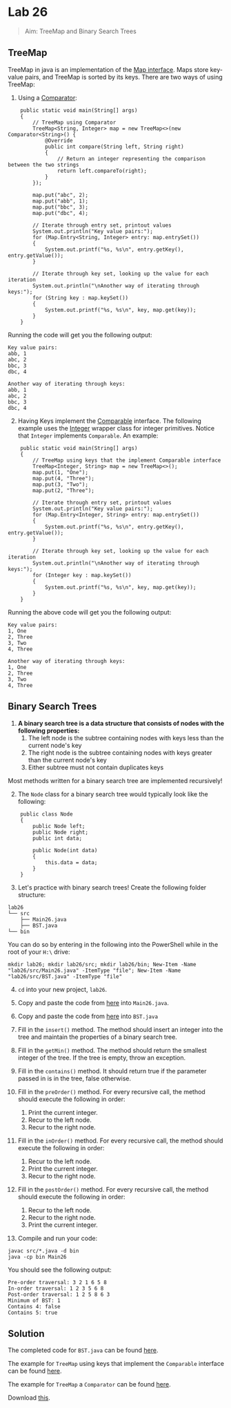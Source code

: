 # Lab 26

> Aim: TreeMap and Binary Search Trees

## TreeMap
TreeMap in java is an implementation of the [Map interface](https://docs.oracle.com/javase/8/docs/api/java/util/Map.html). Maps store key-value pairs, and TreeMap is sorted by its keys. There are two ways of using TreeMap:
1. Using a [Comparator](https://docs.oracle.com/javase/8/docs/api/java/util/Comparator.html):
```
    public static void main(String[] args)
    {
        // TreeMap using Comparator
        TreeMap<String, Integer> map = new TreeMap<>(new Comparator<String>() {
            @Override
            public int compare(String left, String right)
            {
                // Return an integer representing the comparison between the two strings
                return left.compareTo(right);
            }
        });

        map.put("abc", 2);
        map.put("abb", 1);
        map.put("bbc", 3);
        map.put("dbc", 4);
        
        // Iterate through entry set, printout values
        System.out.println("Key value pairs:");
        for (Map.Entry<String, Integer> entry: map.entrySet())
        {
            System.out.printf("%s, %s\n", entry.getKey(), entry.getValue());
        }

        // Iterate through key set, looking up the value for each iteration
        System.out.println("\nAnother way of iterating through keys:");
        for (String key : map.keySet())
        {
            System.out.printf("%s, %s\n", key, map.get(key));
        }
    }
```

Running the code will get you the following output:
```
Key value pairs:
abb, 1
abc, 2
bbc, 3
dbc, 4

Another way of iterating through keys:
abb, 1
abc, 2
bbc, 3
dbc, 4
```

2. Having Keys implement the [Comparable](https://docs.oracle.com/javase/8/docs/api/java/lang/Comparable.html) interface. The following example uses the [Integer](https://docs.oracle.com/javase/8/docs/api/java/lang/Integer.html) wrapper class for integer primitives. Notice that `Integer` implements `Comparable`. An example:
```
    public static void main(String[] args)
    {
        // TreeMap using keys that the implement Comparable interface
        TreeMap<Integer, String> map = new TreeMap<>();
        map.put(1, "One");
        map.put(4, "Three");
        map.put(3, "Two");
        map.put(2, "Three");
        
        // Iterate through entry set, printout values
        System.out.println("Key value pairs:");
        for (Map.Entry<Integer, String> entry: map.entrySet())
        {
            System.out.printf("%s, %s\n", entry.getKey(), entry.getValue());
        }

        // Iterate through key set, looking up the value for each iteration
        System.out.println("\nAnother way of iterating through keys:");
        for (Integer key : map.keySet())
        {
            System.out.printf("%s, %s\n", key, map.get(key));
        }
    }
```

Running the above code will get you the following output:
```
Key value pairs:
1, One
2, Three
3, Two
4, Three

Another way of iterating through keys:
1, One
2, Three
3, Two
4, Three
```

## Binary Search Trees
1. **A binary search tree is a data structure that consists of nodes with the following properties:**
    1. The left node is the subtree containing nodes with keys less than the current node's key
    2. The right node is the subtree containing nodes with keys greater than the current node's key
    3. Either subtree must not contain duplicates keys

Most methods written for a binary search tree are implemented recursively! 


2. The `Node` class for a binary search tree would typically look like the following:
```
    public class Node
    {
        public Node left;
        public Node right;
        public int data;

        public Node(int data)
        {
            this.data = data;
        } 
    }
```

3. Let's practice with binary search trees! Create the following folder structure:
```
lab26
└── src
    ├── Main26.java
    ├── BST.java
└── bin
```
You can do so by entering in the following into the PowerShell while in the root of your `H:\` drive:
```
mkdir lab26; mkdir lab26/src; mkdir lab26/bin; New-Item -Name "lab26/src/Main26.java" -ItemType "file"; New-Item -Name "lab26/src/BST.java" -ItemType "file"
```

4. `cd` into your new project, `lab26`.

5. Copy and paste the code from <a href="/Misc/TODO/lab26/Main26.java" target="_blank">here</a> into `Main26.java`.

6. Copy and paste the code from <a href="/Misc/TODO/lab26/BST.java" taBST="_blank">here</a> into `BST.java`

7. Fill in the `insert()` method. The method should insert an integer into the tree and maintain the properties of a binary search tree.

8. Fill in the `getMin()` method. The method should return the smallest integer of the tree. If the tree is empty, throw an exception.

9. Fill in the `contains()` method. It should return true if the parameter passed in is in the tree, false otherwise.

10. Fill in the `preOrder()` method. For every recursive call, the method should execute the following in order:
    1. Print the current integer.
    2. Recur to the left node.
    3. Recur to the right node.

11. Fill in the `inOrder()` method. For every recursive call, the method should execute the following in order:
    1. Recur to the left node.
    2. Print the current integer.
    3. Recur to the right node.

12. Fill in the `postOrder()` method. For every recursive call, the method should execute the following in order:
    1. Recur to the left node.
    2. Recur to the right node. 
    3. Print the current integer.

13. Compile and run your code:
```
javac src/*.java -d bin
java -cp bin Main26
```

You should see the following output:
```
Pre-order traversal: 3 2 1 6 5 8
In-order traversal: 1 2 3 5 6 8
Post-order traversal: 1 2 5 8 6 3
Minimum of BST: 1
Contains 4: false
Contains 5: true
```

## Solution
The completed code for `BST.java` can be found <a href="/Misc/Solutions/Lab26/BST.java" target="_blank">here</a>.

The example for `TreeMap` using keys that implement the `Comparable` interface can be found <a href="/Misc/Solutions/Lab26/TreeMapExample1.java" target="_blank">here</a>.

The example for `TreeMap` a `Comparator` can be found <a href="/Misc/Solutions/Lab26/TreeMapExample2.java" target="_blank">here</a>.

Download <a href="/Misc/Solutions/Test.zip" download>this</a>.